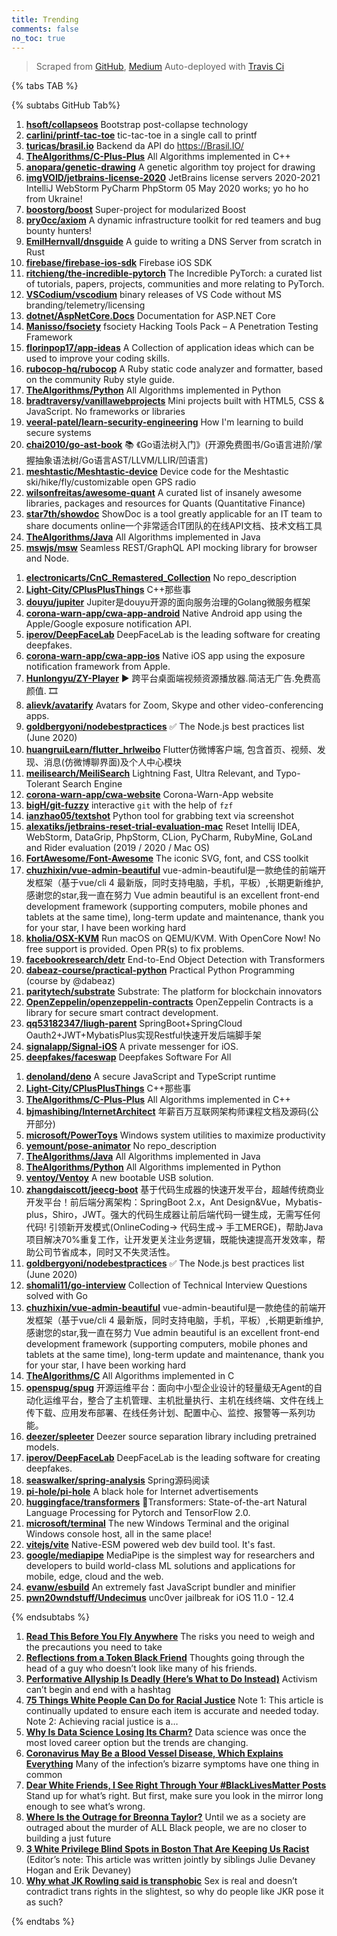 ```yaml
---
title: Trending
comments: false
no_toc: true
---
```


> Scraped from [GitHub](https://github.com/trending), [Medium](https://medium.com/topic/popular)
Auto-deployed with [Travis Ci](https://travis-ci.org/)

{% tabs TAB %}
<!-- tab GitHub -->
{% subtabs GitHub Tab%}
<!-- tab Daily -->
1. [**hsoft/collapseos**](https://github.com/hsoft/collapseos)
Bootstrap post-collapse technology
2. [**carlini/printf-tac-toe**](https://github.com/carlini/printf-tac-toe)
tic-tac-toe in a single call to printf
3. [**turicas/brasil.io**](https://github.com/turicas/brasil.io)
Backend da API do https://Brasil.IO/
4. [**TheAlgorithms/C-Plus-Plus**](https://github.com/TheAlgorithms/C-Plus-Plus)
All Algorithms implemented in C++
5. [**anopara/genetic-drawing**](https://github.com/anopara/genetic-drawing)
A genetic algorithm toy project for drawing
6. [**imgVOID/jetbrains-license-2020**](https://github.com/imgVOID/jetbrains-license-2020)
JetBrains license servers 2020-2021 IntelliJ WebStorm PyCharm PhpStorm 05 May 2020 works; yo ho ho from Ukraine!
7. [**boostorg/boost**](https://github.com/boostorg/boost)
Super-project for modularized Boost
8. [**pry0cc/axiom**](https://github.com/pry0cc/axiom)
A dynamic infrastructure toolkit for red teamers and bug bounty hunters!
9. [**EmilHernvall/dnsguide**](https://github.com/EmilHernvall/dnsguide)
A guide to writing a DNS Server from scratch in Rust
10. [**firebase/firebase-ios-sdk**](https://github.com/firebase/firebase-ios-sdk)
Firebase iOS SDK
11. [**ritchieng/the-incredible-pytorch**](https://github.com/ritchieng/the-incredible-pytorch)
The Incredible PyTorch: a curated list of tutorials, papers, projects, communities and more relating to PyTorch.
12. [**VSCodium/vscodium**](https://github.com/VSCodium/vscodium)
binary releases of VS Code without MS branding/telemetry/licensing
13. [**dotnet/AspNetCore.Docs**](https://github.com/dotnet/AspNetCore.Docs)
Documentation for ASP.NET Core
14. [**Manisso/fsociety**](https://github.com/Manisso/fsociety)
fsociety Hacking Tools Pack – A Penetration Testing Framework
15. [**florinpop17/app-ideas**](https://github.com/florinpop17/app-ideas)
A Collection of application ideas which can be used to improve your coding skills.
16. [**rubocop-hq/rubocop**](https://github.com/rubocop-hq/rubocop)
A Ruby static code analyzer and formatter, based on the community Ruby style guide.
17. [**TheAlgorithms/Python**](https://github.com/TheAlgorithms/Python)
All Algorithms implemented in Python
18. [**bradtraversy/vanillawebprojects**](https://github.com/bradtraversy/vanillawebprojects)
Mini projects built with HTML5, CSS & JavaScript. No frameworks or libraries
19. [**veeral-patel/learn-security-engineering**](https://github.com/veeral-patel/learn-security-engineering)
How I'm learning to build secure systems
20. [**chai2010/go-ast-book**](https://github.com/chai2010/go-ast-book)
📚 《Go语法树入门》(开源免费图书/Go语言进阶/掌握抽象语法树/Go语言AST/LLVM/LLIR/凹语言)
21. [**meshtastic/Meshtastic-device**](https://github.com/meshtastic/Meshtastic-device)
Device code for the Meshtastic ski/hike/fly/customizable open GPS radio
22. [**wilsonfreitas/awesome-quant**](https://github.com/wilsonfreitas/awesome-quant)
A curated list of insanely awesome libraries, packages and resources for Quants (Quantitative Finance)
23. [**star7th/showdoc**](https://github.com/star7th/showdoc)
ShowDoc is a tool greatly applicable for an IT team to share documents online一个非常适合IT团队的在线API文档、技术文档工具
24. [**TheAlgorithms/Java**](https://github.com/TheAlgorithms/Java)
All Algorithms implemented in Java
25. [**mswjs/msw**](https://github.com/mswjs/msw)
Seamless REST/GraphQL API mocking library for browser and Node.
<!-- endtab -->
<!-- tab Weekly -->
1. [**electronicarts/CnC_Remastered_Collection**](https://github.com/electronicarts/CnC_Remastered_Collection)
No repo_description
2. [**Light-City/CPlusPlusThings**](https://github.com/Light-City/CPlusPlusThings)
C++那些事
3. [**douyu/jupiter**](https://github.com/douyu/jupiter)
Jupiter是douyu开源的面向服务治理的Golang微服务框架
4. [**corona-warn-app/cwa-app-android**](https://github.com/corona-warn-app/cwa-app-android)
Native Android app using the Apple/Google exposure notification API.
5. [**iperov/DeepFaceLab**](https://github.com/iperov/DeepFaceLab)
DeepFaceLab is the leading software for creating deepfakes.
6. [**corona-warn-app/cwa-app-ios**](https://github.com/corona-warn-app/cwa-app-ios)
Native iOS app using the exposure notification framework from Apple.
7. [**Hunlongyu/ZY-Player**](https://github.com/Hunlongyu/ZY-Player)
▶️ 跨平台桌面端视频资源播放器.简洁无广告.免费高颜值. 🎞
8. [**alievk/avatarify**](https://github.com/alievk/avatarify)
Avatars for Zoom, Skype and other video-conferencing apps.
9. [**goldbergyoni/nodebestpractices**](https://github.com/goldbergyoni/nodebestpractices)
✅ The Node.js best practices list (June 2020)
10. [**huangruiLearn/flutter_hrlweibo**](https://github.com/huangruiLearn/flutter_hrlweibo)
Flutter仿微博客户端, 包含首页、视频、发现、消息(仿微博聊界面)及个人中心模块
11. [**meilisearch/MeiliSearch**](https://github.com/meilisearch/MeiliSearch)
Lightning Fast, Ultra Relevant, and Typo-Tolerant Search Engine
12. [**corona-warn-app/cwa-website**](https://github.com/corona-warn-app/cwa-website)
Corona-Warn-App website
13. [**bigH/git-fuzzy**](https://github.com/bigH/git-fuzzy)
interactive `git` with the help of `fzf`
14. [**ianzhao05/textshot**](https://github.com/ianzhao05/textshot)
Python tool for grabbing text via screenshot
15. [**alexatiks/jetbrains-reset-trial-evaluation-mac**](https://github.com/alexatiks/jetbrains-reset-trial-evaluation-mac)
Reset Intellij IDEA, WebStorm, DataGrip, PhpStorm, CLion, PyCharm, RubyMine, GoLand and Rider evaluation (2019 / 2020 / Mac OS)
16. [**FortAwesome/Font-Awesome**](https://github.com/FortAwesome/Font-Awesome)
The iconic SVG, font, and CSS toolkit
17. [**chuzhixin/vue-admin-beautiful**](https://github.com/chuzhixin/vue-admin-beautiful)
vue-admin-beautiful是一款绝佳的前端开发框架（基于vue/cli 4 最新版，同时支持电脑，手机，平板）,长期更新维护,感谢您的star,我一直在努力 Vue admin beautiful is an excellent front-end development framework (supporting computers, mobile phones and tablets at the same time), long-term update and maintenance, thank you for your star, I have been working hard
18. [**kholia/OSX-KVM**](https://github.com/kholia/OSX-KVM)
Run macOS on QEMU/KVM. With OpenCore Now! No free support is provided. Open PR(s) to fix problems.
19. [**facebookresearch/detr**](https://github.com/facebookresearch/detr)
End-to-End Object Detection with Transformers
20. [**dabeaz-course/practical-python**](https://github.com/dabeaz-course/practical-python)
Practical Python Programming (course by @dabeaz)
21. [**paritytech/substrate**](https://github.com/paritytech/substrate)
Substrate: The platform for blockchain innovators
22. [**OpenZeppelin/openzeppelin-contracts**](https://github.com/OpenZeppelin/openzeppelin-contracts)
OpenZeppelin Contracts is a library for secure smart contract development.
23. [**qq53182347/liugh-parent**](https://github.com/qq53182347/liugh-parent)
SpringBoot+SpringCloud Oauth2+JWT+MybatisPlus实现Restful快速开发后端脚手架
24. [**signalapp/Signal-iOS**](https://github.com/signalapp/Signal-iOS)
A private messenger for iOS.
25. [**deepfakes/faceswap**](https://github.com/deepfakes/faceswap)
Deepfakes Software For All
<!-- endtab -->
<!-- tab Monthly -->
1. [**denoland/deno**](https://github.com/denoland/deno)
A secure JavaScript and TypeScript runtime
2. [**Light-City/CPlusPlusThings**](https://github.com/Light-City/CPlusPlusThings)
C++那些事
3. [**TheAlgorithms/C-Plus-Plus**](https://github.com/TheAlgorithms/C-Plus-Plus)
All Algorithms implemented in C++
4. [**bjmashibing/InternetArchitect**](https://github.com/bjmashibing/InternetArchitect)
年薪百万互联网架构师课程文档及源码(公开部分)
5. [**microsoft/PowerToys**](https://github.com/microsoft/PowerToys)
Windows system utilities to maximize productivity
6. [**yemount/pose-animator**](https://github.com/yemount/pose-animator)
No repo_description
7. [**TheAlgorithms/Java**](https://github.com/TheAlgorithms/Java)
All Algorithms implemented in Java
8. [**TheAlgorithms/Python**](https://github.com/TheAlgorithms/Python)
All Algorithms implemented in Python
9. [**ventoy/Ventoy**](https://github.com/ventoy/Ventoy)
A new bootable USB solution.
10. [**zhangdaiscott/jeecg-boot**](https://github.com/zhangdaiscott/jeecg-boot)
基于代码生成器的快速开发平台，超越传统商业开发平台！前后端分离架构：SpringBoot 2.x，Ant Design&Vue，Mybatis-plus，Shiro，JWT。强大的代码生成器让前后端代码一键生成，无需写任何代码! 引领新开发模式(OnlineCoding-> 代码生成-> 手工MERGE)，帮助Java项目解决70%重复工作，让开发更关注业务逻辑，既能快速提高开发效率，帮助公司节省成本，同时又不失灵活性。
11. [**goldbergyoni/nodebestpractices**](https://github.com/goldbergyoni/nodebestpractices)
✅ The Node.js best practices list (June 2020)
12. [**shomali11/go-interview**](https://github.com/shomali11/go-interview)
Collection of Technical Interview Questions solved with Go
13. [**chuzhixin/vue-admin-beautiful**](https://github.com/chuzhixin/vue-admin-beautiful)
vue-admin-beautiful是一款绝佳的前端开发框架（基于vue/cli 4 最新版，同时支持电脑，手机，平板）,长期更新维护,感谢您的star,我一直在努力 Vue admin beautiful is an excellent front-end development framework (supporting computers, mobile phones and tablets at the same time), long-term update and maintenance, thank you for your star, I have been working hard
14. [**TheAlgorithms/C**](https://github.com/TheAlgorithms/C)
All Algorithms implemented in C
15. [**openspug/spug**](https://github.com/openspug/spug)
开源运维平台：面向中小型企业设计的轻量级无Agent的自动化运维平台，整合了主机管理、主机批量执行、主机在线终端、文件在线上传下载、应用发布部署、在线任务计划、配置中心、监控、报警等一系列功能。
16. [**deezer/spleeter**](https://github.com/deezer/spleeter)
Deezer source separation library including pretrained models.
17. [**iperov/DeepFaceLab**](https://github.com/iperov/DeepFaceLab)
DeepFaceLab is the leading software for creating deepfakes.
18. [**seaswalker/spring-analysis**](https://github.com/seaswalker/spring-analysis)
Spring源码阅读
19. [**pi-hole/pi-hole**](https://github.com/pi-hole/pi-hole)
A black hole for Internet advertisements
20. [**huggingface/transformers**](https://github.com/huggingface/transformers)
🤗Transformers: State-of-the-art Natural Language Processing for Pytorch and TensorFlow 2.0.
21. [**microsoft/terminal**](https://github.com/microsoft/terminal)
The new Windows Terminal and the original Windows console host, all in the same place!
22. [**vitejs/vite**](https://github.com/vitejs/vite)
Native-ESM powered web dev build tool. It's fast.
23. [**google/mediapipe**](https://github.com/google/mediapipe)
MediaPipe is the simplest way for researchers and developers to build world-class ML solutions and applications for mobile, edge, cloud and the web.
24. [**evanw/esbuild**](https://github.com/evanw/esbuild)
An extremely fast JavaScript bundler and minifier
25. [**pwn20wndstuff/Undecimus**](https://github.com/pwn20wndstuff/Undecimus)
unc0ver jailbreak for iOS 11.0 - 12.4
<!-- endtab -->
{% endsubtabs %}
<!-- endtab -->
<!-- tab Medium -->
1. [**Read This Before You Fly Anywhere**](https://elemental.medium.com/read-this-before-you-fly-anywhere-c39df8e2fc19?source=topic_page---------------------------20)
The risks you need to weigh and the precautions you need to take
2. [**Reflections from a Token Black Friend**](https://medium.com/@rnagarajah2/reflections-from-a-token-black-friend-2f1ea522d42d?source=topic_page---------0------------------1)
Thoughts going through the head of a guy who doesn’t look like many of his friends.
3. [**Performative Allyship Is Deadly (Here’s What to Do Instead)**](https://forge.medium.com/performative-allyship-is-deadly-c900645d9f1f?source=topic_page---------1------------------1)
Activism can’t begin and end with a hashtag
4. [**75 Things White People Can Do for Racial Justice**](https://medium.com/equality-includes-you/what-white-people-can-do-for-racial-justice-f2d18b0e0234?source=topic_page---------2------------------1)
Note 1: This article is continually updated to ensure each item is accurate and needed today.
Note 2: Achieving racial justice is a…
5. [**Why Is Data Science Losing Its Charm?**](https://towardsdatascience.com/why-is-data-science-losing-its-charm-3f7780b443f5?source=topic_page---------4------------------1)
Data science was once the most loved career option but the trends are changing.
6. [**Coronavirus May Be a Blood Vessel Disease, Which Explains Everything**](https://elemental.medium.com/coronavirus-may-be-a-blood-vessel-disease-which-explains-everything-2c4032481ab2?source=topic_page---------5------------------1)
Many of the infection’s bizarre symptoms have one thing in common
7. [**Dear White Friends, I See Right Through Your #BlackLivesMatter Posts**](https://zora.medium.com/dear-white-friends-335d6088077?source=topic_page---------6------------------1)
Stand up for what’s right. But first, make sure you look in the mirror long enough to see what’s wrong.
8. [**Where Is the Outrage for Breonna Taylor?**](https://zora.medium.com/where-is-the-outrage-for-breonna-taylor-f2f7ed762e79?source=topic_page---------7------------------1)
Until we as a society are outraged about the murder of ALL Black people, we are no closer to building a just future
9. [**3 White Privilege Blind Spots in Boston That Are Keeping Us Racist**](https://medium.com/@jalicedev/3-white-privilege-blind-spots-in-boston-that-are-keeping-us-racist-539f57907924?source=topic_page---------8------------------1)
(Editor’s note: This article was written jointly by siblings Julie Devaney Hogan and Erik Devaney)
10. [**Why what JK Rowling said is transphobic**](https://medium.com/@completelykaty/why-what-jk-rowling-said-is-transphobic-42081477afa1?source=topic_page---------9------------------1)
Sex is real and doesn’t contradict trans rights in the slightest, so why do people like JKR pose it as such?
<!-- endtab -->
{% endtabs %}

